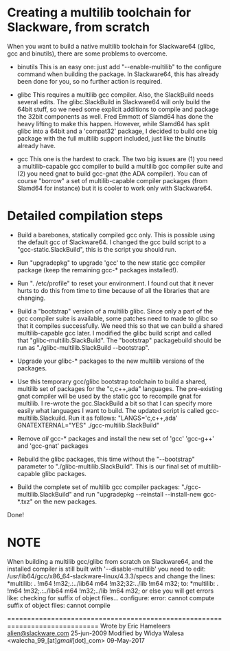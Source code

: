 Creating a multilib toolchain for Slackware, from scratch
=========================================================

When you want to build a native multilib toolchain for Slackware64 (glibc,
gcc and binutils), there are some problems to overcome.

* binutils
  This is an easy one: just add "--enable-multilib" to the configure command
  when building the package. In Slackware64, this has already been done
  for you, so no further action is required.

* glibc
  This requires a multilib gcc compiler. Also, the SlackBuild needs
  several edits. The glibc.SlackBuild in Slackware64 will only build the
  64bit stuff, so we need some explicit additions to compile and package
  the 32bit components as well. Fred Emmott of Slamd64 has done the heavy
  lifting to make this happen. However, while Slamd64 has split glibc into
  a 64bit and a 'compat32' package, I decided to build one big package with
  the full multilib support included, just like the binutils already have.

* gcc
  This one is the hardest to crack. The two big issues are (1) you need a
  multilib-capable gcc compiler to build a multilib gcc compiler suite and
  (2) you need gnat to build gcc-gnat (the ADA compiler). You can of course
  "borrow" a set of multilib-capable compiler packages (from Slamd64 for
  instance) but it is cooler to work only with Slackware64.


Detailed compilation steps
==========================

* Build a barebones, statically compiled gcc only. This is possible
using the default gcc of Slackware64. I changed the gcc build script to a
"gcc-static.SlackBuild", this is the script you should run.

* Run "upgradepkg" to upgrade 'gcc' to the new static gcc compiler package
(keep the remaining gcc-* packages installed!).

* Run ". /etc/profile" to reset your environment. I found out that it
never hurts to do this from time to time because of all the libraries that
are changing.

* Build a "bootstrap" version of a multilib glibc. Since only a part of
the gcc compiler suite is available, some patches need to made to glibc so
that it compiles successfully. We need this so that we can build a shared
multilib-capable gcc later. I modified the glibc build script and called
that "glibc-multilib.SlackBuild". The "bootstrap" packagebuild should be
run as "./glibc-multilib.SlackBuild --bootstrap".

* Upgrade your glibc-* packages to the new multilib versions of the packages.

* Use this temporary gcc/glibc bootstrap toolchain to build a shared,
multilib set of packages for the "c,c++,ada" languages. The pre-existing
gnat compiler will be used by the static gcc to recompile gnat for
multilib. I re-wrote the gcc.SlackBuild a bit so that I can specify
more easily what languages I want to build. The updated script is
called gcc-multilib.Slackuild. Run it as follows: 
"LANGS='c,c++,ada' GNATEXTERNAL="YES" ./gcc-multilib.SlackBuild"

* Remove _all_ gcc-* packages and install the new set of 'gcc' 'gcc-g++'
and 'gcc-gnat' packages

* Rebuild the glibc packages, this time without the "--bootstrap" parameter
to "./glibc-multilib.SlackBuild". This is our final set of multilib-capable
glibc packages.

* Build the complete set of multilib gcc compiler packages:
"./gcc-multilib.SlackBuild" and run "upgradepkg --reinstall --install-new
gcc-*.txz" on the new packages.

Done!


NOTE
====

When building a multilib gcc/glibc from scratch on Slackware64, and the
installed compiler is still built with '--disable-multilib' you need to edit:
  /usr/lib64/gcc/x86_64-slackware-linux/4.3.3/specs
and change the lines:
  *multilib:
  . !m64 !m32;.:../lib64 m64 !m32;32:../lib !m64 m32;
to:
  *multilib:
  . !m64 !m32;.:../lib64 m64 !m32;../lib !m64 m32;
or else you will get errors like:
  checking for suffix of object files... configure: error: cannot compute suffix of object files: cannot compile

=============================================================================
Wrote by Eric Hameleers <alien@slackware.com> 25-jun-2009
Modified by Widya Walesa <walecha_99_[at]_gmail_[dot]_com> 09-May-2017
